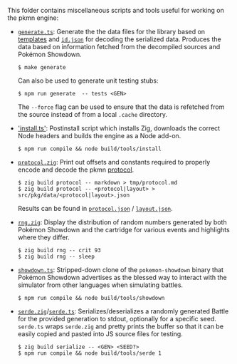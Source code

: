 This folder contains miscellaneous scripts and tools useful for working on the pkmn engine:

- [`generate.ts`](generate.ts): Generate the the data files for the library based on
  [templates](../lib/common/data) and [`id.json`](../pkg/data/ids.json) for decoding the serialized
  data. Produces the data based on information fetched from the decompiled sources and Pokémon
  Showdown.

      $ make generate

  Can also be used to generate unit testing stubs:

      $ npm run generate  -- tests <GEN>

  The `--force` flag can be used to ensure that the data is refetched from the source instead of
  from a local `.cache` directory.

- ['install.ts'](install.ts): Postinstall script which installs Zig, downloads the correct Node
  headers and builds the engine as a Node add-on.

      $ npm run compile && node build/tools/install

- [`protocol.zig`](protocol.zig): Print out offsets and constants required to properly encode and
  decode the pkmn [protocol](../../docs/PROTOCOL.md).

      $ zig build protocol -- markdown > tmp/protocol.md
      $ zig build protocol -- <protocol|layout> > src/pkg/data/<protocol|layout>.json

  Results can be found in [`protocol.json`](../pkg/data/protocol.json) /
  [`layout.json`](../pkg/data/layout.json).

- [`rng.zig`](rng.zig): Display the distribution of random numbers generated by both Pokémon
  Showdown and the cartridge for various events and highlights where they differ.

      $ zig build rng -- crit 93
      $ zig build rng -- sleep

- [`showdown.ts`](showdown.ts): Stripped-down clone of the `pokemon-showdown` binary that Pokémon
  Showdown advertises as the blessed way to interact with the simulator from other languages when
  simulating battles.

      $ npm run compile && node build/tools/showdown

- [`serde.zig`](serde.zig)/[`serde.ts`](serde.ts): Serializes/deserializes a randomly generated
  Battle for the provided generation to stdout, optionally for a specific seed. `serde.ts` wraps
  `serde.zig` and pretty prints the buffer so that it can be easily copied and pasted into JS
  source files for testing.

      $ zig build serialize -- <GEN> <SEED?>
      $ npm run compile && node build/tools/serde 1

